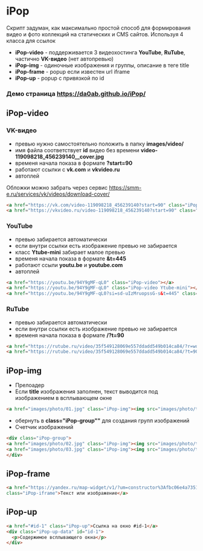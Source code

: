 # iPop 
Скрипт задуман, как максимально простой способ для формирования видео и фото коллекций на статических и CMS сайтов.
Используя 4 класса для ссылок
 - **iPop-video** - поддерживается 3 видеохостинга **YouTube**, **RuTube**, частично **VK-видео** (нет автопревью)
 - **iPop-img** - одиночные изображения и группы, описание в теге title
 - **iPop-frame** - popup если известен url iframe
 - **iPop-up** - popup с привязкой по id


###  Демо страница https://da0ab.github.io/iPop/

## iPop-video 

### VK-видео
- превью нужно самостоятельно положить в папку **images/video/**
- имя файла соответствует **id** видео без времени **video-119098218_456239140__cover.jpg**
- временя начала показа в формате **?start=90**
- работают ссылки с **vk.com** и **vkvideo.ru**
- автоплей

Обложки можно забрать через сервис https://smm-e.ru/services/vk/videos/download-cover/
 
```HTML
<a href="https://vk.com/video-119098218_456239140?start=90" class="iPop-video"></a>
<a href="https://vkvideo.ru/video-119098218_456239140?start=90" class="iPop-video"></a>
```

### YouTube
- превью забирается автоматически
- если внутри ссылки есть изображение превью не забирается
- класс **Ytube-mini** забирает малое превью
- временя начала показа в формате **&t=445**
- работают ссыли **youtu.be** и **youtube.com**
- автоплей

```HTML
<a href="https://youtu.be/94Y9gMF-qL0" class="iPop-video"></a>
<a href="https://youtu.be/94Y9gMF-qL0" class="iPop-video Ytube-mini"></a>
<a href="https://youtu.be/94Y9gMF-qL0?si=sd-uIzMruopssG-s&t=445" class="iPop-video"></a>
```
### RuTube
- превью забирается автоматически
- если внутри ссылки есть изображение превью не забирается
- временя начала показа в формате **/?t=90**

 ```HTML
<a href="https://rutube.ru/video/35f549128069e557ddadd549b014ca84/?r=wd" class="iPop-video"></a>
<a href="https://rutube.ru/video/35f549128069e557ddadd549b014ca84/?t=90" class="iPop-video"></a>
```


## iPop-img
- Прелоадер
- Если **title** изображения заполнен, текст выводится под изображением в всплывающем окне

```HTML
<a href="images/photo/01.jpg" class="iPop-img"><img src="images/photo/t/01.jpg" alt="" title="Я не в группе"></a>
```
- обернуть в **class="iPop-group""** для создания групп изображений
- Счетчик изображений

```HTML
<div class="iPop-group">                    
<a href="images/photo/02.jpg" class="iPop-img"><img src="images/photo/t/02.jpg" alt="" title="Текст есть"></a>
<a href="images/photo/03.jpg" class="iPop-img"><img src="images/photo/t/03.jpg" alt="" title=""></a>
</div>
```


## iPop-frame

```HTML 
<a href="https://yandex.ru/map-widget/v1/?um=constructor%3Afbc06e4a7351d44f85aa4e3e5637b42daf0ac6c0ca27e1fdd7f75b79ac241526"
class="iPop-iframe">Текст или изображение</a>
```

## iPop-up

```HTML 
<a href="#id-1" class="iPop-up">Ссылка на окно #id-1</a>                    
<div class="iPop-up-data" id="id-1">
  <p>Содержимое всплывающего окна</p> 
</div>
```
